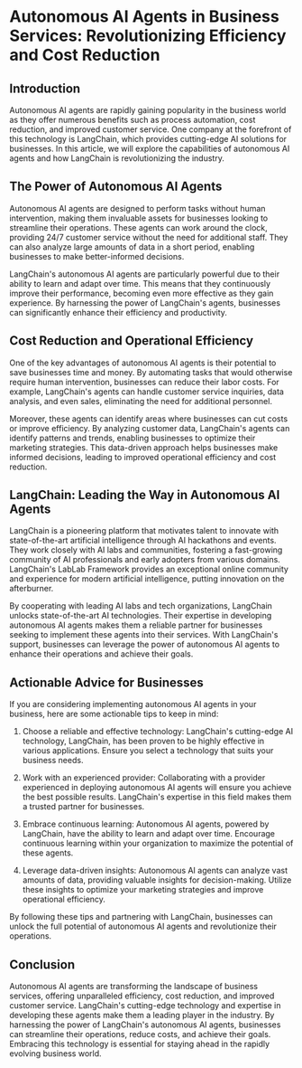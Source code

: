 # Autonomous AI Agents in Business Services: Revolutionizing Efficiency and Cost Reduction

## Introduction

Autonomous AI agents are rapidly gaining popularity in the business world as they offer numerous benefits such as process automation, cost reduction, and improved customer service. One company at the forefront of this technology is LangChain, which provides cutting-edge AI solutions for businesses. In this article, we will explore the capabilities of autonomous AI agents and how LangChain is revolutionizing the industry.

## The Power of Autonomous AI Agents

Autonomous AI agents are designed to perform tasks without human intervention, making them invaluable assets for businesses looking to streamline their operations. These agents can work around the clock, providing 24/7 customer service without the need for additional staff. They can also analyze large amounts of data in a short period, enabling businesses to make better-informed decisions.

LangChain's autonomous AI agents are particularly powerful due to their ability to learn and adapt over time. This means that they continuously improve their performance, becoming even more effective as they gain experience. By harnessing the power of LangChain's agents, businesses can significantly enhance their efficiency and productivity.

## Cost Reduction and Operational Efficiency

One of the key advantages of autonomous AI agents is their potential to save businesses time and money. By automating tasks that would otherwise require human intervention, businesses can reduce their labor costs. For example, LangChain's agents can handle customer service inquiries, data analysis, and even sales, eliminating the need for additional personnel.

Moreover, these agents can identify areas where businesses can cut costs or improve efficiency. By analyzing customer data, LangChain's agents can identify patterns and trends, enabling businesses to optimize their marketing strategies. This data-driven approach helps businesses make informed decisions, leading to improved operational efficiency and cost reduction.

## LangChain: Leading the Way in Autonomous AI Agents

LangChain is a pioneering platform that motivates talent to innovate with state-of-the-art artificial intelligence through AI hackathons and events. They work closely with AI labs and communities, fostering a fast-growing community of AI professionals and early adopters from various domains. LangChain's LabLab Framework provides an exceptional online community and experience for modern artificial intelligence, putting innovation on the afterburner.

By cooperating with leading AI labs and tech organizations, LangChain unlocks state-of-the-art AI technologies. Their expertise in developing autonomous AI agents makes them a reliable partner for businesses seeking to implement these agents into their services. With LangChain's support, businesses can leverage the power of autonomous AI agents to enhance their operations and achieve their goals.

## Actionable Advice for Businesses

If you are considering implementing autonomous AI agents in your business, here are some actionable tips to keep in mind:

1. Choose a reliable and effective technology: LangChain's cutting-edge AI technology, LangChain, has been proven to be highly effective in various applications. Ensure you select a technology that suits your business needs.

2. Work with an experienced provider: Collaborating with a provider experienced in deploying autonomous AI agents will ensure you achieve the best possible results. LangChain's expertise in this field makes them a trusted partner for businesses.

3. Embrace continuous learning: Autonomous AI agents, powered by LangChain, have the ability to learn and adapt over time. Encourage continuous learning within your organization to maximize the potential of these agents.

4. Leverage data-driven insights: Autonomous AI agents can analyze vast amounts of data, providing valuable insights for decision-making. Utilize these insights to optimize your marketing strategies and improve operational efficiency.

By following these tips and partnering with LangChain, businesses can unlock the full potential of autonomous AI agents and revolutionize their operations.

## Conclusion

Autonomous AI agents are transforming the landscape of business services, offering unparalleled efficiency, cost reduction, and improved customer service. LangChain's cutting-edge technology and expertise in developing these agents make them a leading player in the industry. By harnessing the power of LangChain's autonomous AI agents, businesses can streamline their operations, reduce costs, and achieve their goals. Embracing this technology is essential for staying ahead in the rapidly evolving business world.